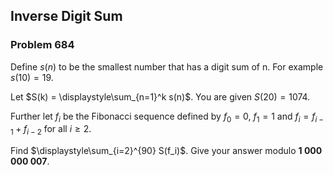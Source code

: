﻿## Inverse Digit Sum
### Problem 684

Define $s(n)$ to be the smallest number that has a digit sum of n. For example $s(10) = 19$.

Let $S(k) = \displaystyle\sum_{n=1}^k s(n)$. You are given $S(20) = 1074$.

Further let $f_i$ be the Fibonacci sequence defined by $f_0 = 0$, $f_1 = 1$ and $f_i = f_{i-1} + f_{i-2}$ for all $i \geq 2$.

Find $\displaystyle\sum_{i=2}^{90} S(f_i)$. Give your answer modulo **1 000 000 007**.
